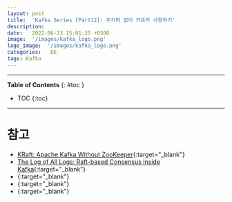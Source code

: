 ```yaml
---
layout: post
title:  'Kafka Series [Part12]: 주키퍼 없이 카프카 사용하기'
description: 
date:   2022-06-23 15:01:35 +0300
image:  '/images/kafka_logo.png'
logo_image:  '/images/kafka_logo.png'
categories:   DE
tags: Kafka
---
```


---
**Table of Contents**
{: #toc }
*  TOC
{:toc}

---  




# 참고

- [KRaft: Apache Kafka Without ZooKeeper](https://developer.confluent.io/learn/kraft/?utm_source=gaerae.com&utm_campaign=%EA%B0%9C%EB%B0%9C%EC%9E%90%EC%8A%A4%EB%9F%BD%EB%8B%A4&utm_medium=social){:target="_blank"}
- [The Log of All Logs: Raft-based Consensus Inside Kafka](https://www.confluent.io/ko-kr/events/kafka-summit-apac-2021/the-log-of-all-logs-raft-based-consensus-inside-kafka/){:target="_blank"}
- [](){:target="_blank"}
- [](){:target="_blank"}
- [](){:target="_blank"}